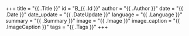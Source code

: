 +++
title = "{{ .Title }}"
id = "B_{{ .Id }}"
author = "{{ .Author }}"
date = "{{ .Date }}"
date_update = "{{ .DateUpdate }}"
language = "{{ .Language }}"
summary = "{{ .Summary }}"
image = "{{ .Image }}"
image_caption = "{{ .ImageCaption }}"
tags = "{{ .Tags }}"
+++